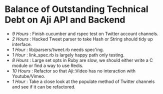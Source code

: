 Balance of Outstanding Technical Debt on Aji API and Backend
============================================================
- *9 Hours* : Finish cucumber and rspec test on Twitter account channels.
- *2 Hours* : Hacked Tweet parser to take Hash or String should tidy up interface.
- *1 Hour* : lib/parsers/tweet.rb needs spec'ing.
- *1 Hour* : link_spec.rb is largely happy path only testing.
- *8 Hours* : Large set opts in Ruby are slow, we should either write a C module or find a way to use Redis.
- *10 Hours* : Refactor so that Aji::Video has no interaction with Youtube/Vimeo.
- *1 Hour* : Take a close look at the populate method of Twitter channels and see if it can be refactored.
